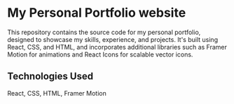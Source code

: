 # My Personal Portfolio website
This repository contains the source code for my personal portfolio, designed to showcase my skills, experience, and projects. It's built using React, CSS, and HTML, and incorporates additional libraries such as Framer Motion for animations and React Icons for scalable vector icons.

## Technologies Used
React, CSS, HTML, Framer Motion
